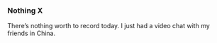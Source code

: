 ### Nothing X
There’s nothing worth to record today. I just had a video chat with my friends in China.
